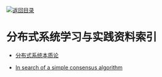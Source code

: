 [![返回目录](https://parg.co/UGo)](https://github.com/wxyyxc1992/Awesome-Reference) 
 
 


# 分布式系统学习与实践资料索引

* [分布式系统本质论](http://www.52cs.org/)

- [In search of a simple consensus algorithm](http://rystsov.info/2017/02/15/simple-consensus.html)

